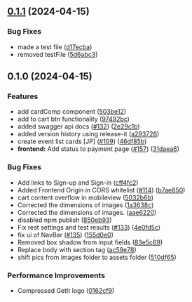 

## [0.1.1](https://github.com/Adi8712/GetIt/compare/0.1.0...0.1.1) (2024-04-15)


### Bug Fixes

* made a test file ([d17ecba](https://github.com/Adi8712/GetIt/commit/d17ecba1848433a98a598c466d6b99c1b42badf2))
* removed testFile ([5d6abc3](https://github.com/Adi8712/GetIt/commit/5d6abc3e54a72f91cfdd65f61c72e5d6bbd82b7c))

## 0.1.0 (2024-04-15)


### Features

* add cardComp component ([503be12](https://github.com/Adi8712/GetIt/commit/503be12b9022b87bdadb69119887cf7a716e094e))
* add to cart btn functionality ([97492bc](https://github.com/Adi8712/GetIt/commit/97492bccf057fccc1be5a5781100328adef7e137))
* added swagger api docs ([#132](https://github.com/Adi8712/GetIt/issues/132)) ([2e29c1b](https://github.com/Adi8712/GetIt/commit/2e29c1b038e20211a0348731d82039f8fa4601f7))
* added version history using release-it ([a293726](https://github.com/Adi8712/GetIt/commit/a2937267c8eeb7f8497872d8e53f0bea1824f775))
* create event list cards [JP] ([#109](https://github.com/Adi8712/GetIt/issues/109)) ([46df85b](https://github.com/Adi8712/GetIt/commit/46df85ba2646864324105dae01c4dbbbf2468769))
* **frontend:** Add status to payment page ([#157](https://github.com/Adi8712/GetIt/issues/157)) ([31daea6](https://github.com/Adi8712/GetIt/commit/31daea69863d5c6dcf0b2466ae057546bb28ec0c))


### Bug Fixes

* Add links to Sign-up and Sign-in ([cff4fc2](https://github.com/Adi8712/GetIt/commit/cff4fc21b30632c6b2cca2a9ec31073ed33c1b59))
* Added Frontend Origin in CORS whitelist ([#114](https://github.com/Adi8712/GetIt/issues/114)) ([b7ae850](https://github.com/Adi8712/GetIt/commit/b7ae850eed31436a41272974200ff84d1b45035f))
* cart content overflow in mobileview ([5032b6b](https://github.com/Adi8712/GetIt/commit/5032b6b550b7a87d9578cf3ec79322a7162bf113))
* Corrected the dimensions of images ([1a3638c](https://github.com/Adi8712/GetIt/commit/1a3638cb04f5ac2269c1392082336be957ed25bb))
* Corrected the dimensions of images. ([aae6220](https://github.com/Adi8712/GetIt/commit/aae6220a27c5e5c46d018c26a49376a4fb793f47))
* disabled npm publish ([850eb93](https://github.com/Adi8712/GetIt/commit/850eb933194e6a4522b09a3e57151b64f4062804))
* Fix rest settings and test results ([#133](https://github.com/Adi8712/GetIt/issues/133)) ([4e0fd5c](https://github.com/Adi8712/GetIt/commit/4e0fd5ca98e7a3cf615752936e7f5bcaf1e7bd76))
* fix ui of NavBar ([#135](https://github.com/Adi8712/GetIt/issues/135)) ([155d0e0](https://github.com/Adi8712/GetIt/commit/155d0e05ebb6a532ec414c7a80f66715cef8c5bc))
* Removed box shadow from input fields ([83e5c69](https://github.com/Adi8712/GetIt/commit/83e5c6958e0cf576b96edb414ebe5b33a2364dcf))
* Replace body with section tag ([ac59e78](https://github.com/Adi8712/GetIt/commit/ac59e78719212303068ed375e1c889fb66cfaa1e))
* shift pics from images folder to assets folder ([510df65](https://github.com/Adi8712/GetIt/commit/510df654c67c9de93957cea123064ab74b6fe5e5))


### Performance Improvements

* Compressed GetIt logo ([0162cf9](https://github.com/Adi8712/GetIt/commit/0162cf9de253d46d67d6c0c2eae708582889e5f3))
